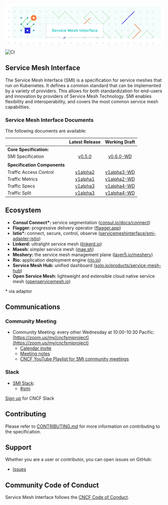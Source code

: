 <!-- markdownlint-disable MD041 -->
![SMI Logo](./images/smi-banner.png)

![CI](https://github.com/servicemeshinterface/smi-spec/workflows/CI/badge.svg)

## Service Mesh Interface

The Service Mesh Interface (SMI) is a specification for service meshes that run
on Kubernetes. It defines a common standard that can be implemented by a variety
of providers. This allows for both standardization for end-users and innovation
by providers of Service Mesh Technology. SMI enables flexibility and
interoperability, and covers the most common service mesh capabilities.

### Service Mesh Interface Documents

The following documents are available:

|                               |         Latest Release             |    Working Draft                           |
| :---------------------------- | :--------------------------------: | :----------------------------------------: |
| **Core Specification:**       |
| SMI Specification             |  [v0.5.0](/SPEC_LATEST_STABLE.md) |  [v0.6.0-WD](/SPEC_WORKING_DRAFT.md)  |
|                               |
| **Specification Components**  |
| Traffic Access Control  |  [v1alpha2](/apis/traffic-access/v1alpha2/traffic-access.md)  |  [v1alpha3-WD](/apis/traffic-access/traffic-access-WD.md)          |
| Traffic Metrics   |  [v1alpha1](/apis/traffic-metrics/v1alpha1/traffic-metrics.md)  |  [v1alpha2-WD](/apis/traffic-metrics/traffic-metrics-WD.md)          |
| Traffic Specs  |  [v1alpha3](/apis/traffic-specs/v1alpha3/traffic-specs.md)  |  [v1alpha4-WD](/apis/traffic-specs/traffic-specs-WD.md)          |
| Traffic Split  |  [v1alpha3](/apis/traffic-split/v1alpha3/traffic-split.md) |  [v1alpha4-WD](/apis/traffic-split/traffic-split-WD.md)          |

## Ecosystem

* **Consul Connect\*:** service segmentation ([consul.io/docs/connect](https://consul.io/docs/connect))
* **Flagger:** progressive delivery operator ([flagger.app](https://flagger.app))
* **Istio\*:** connect, secure, control, observe ([servicemeshinterface/smi-adapter-istio](https://github.com/servicemeshinterface/smi-adapter-istio))
* **Linkerd:** ultralight service mesh ([linkerd.io](https://linkerd.io))
* **Maesh:** simpler service mesh ([mae.sh](https://mae.sh))
* **Meshery:** the service mesh management plane ([layer5.io/meshery](https://layer5.io/meshery))
* **Rio:** application deployment engine ([rio.io](https://rio.io))
* **Service Mesh Hub:** unified dashboard ([solo.io/products/service-mesh-hub](https://solo.io/products/service-mesh-hub))
* **Open Service Mesh:** lightweight and extensible cloud native service mesh ([openservicemesh.io](https://openservicemesh.io))

\* via adaptor

## Communications

### Community Meeting

* Community Meeting: every other Wednesday at 10:00-10:30 Pacific: [https://zoom.us/my/cncfsmiproject](https://zoom.us/my/cncfsmiproject)
  * [Calendar invite](https://calendar.google.com/calendar/embed?src=v2ailcfbvg9mgco5p0ms4t8ou8%40group.calendar.google.com&ctz=America%2FLos_Angeles)
  * [Meeting notes](https://docs.google.com/document/d/1NTBaJf6LhUBlF8_lfvBBt_MbyPvT-6CZNg6Ckpm_yCo/edit?usp=sharing)
  * [CNCF YouTube Playlist for SMI community meetings](https://www.youtube.com/playlist?list=PLj6h78yzYM2N5upvsCMVbct4WSrKJo49p)

### Slack

* [SMI Slack](https://cloud-native.slack.com):
  * [#smi](https://cloud-native.slack.com/messages/smi)

[Sign up](https://slack.cncf.io/) for CNCF Slack

## Contributing

Please refer to [CONTRIBUTING.md](./CONTRIBUTING.md) for more information on
contributing to the specification.

## Support

Whether you are a user or contributor, you can open issues on GitHub:

* [Issues](https://github.com/servicemeshinterface/smi-spec/issues)

## Community Code of Conduct

Service Mesh Interface follows the [CNCF Code of Conduct](https://github.com/cncf/foundation/blob/master/code-of-conduct.md).
